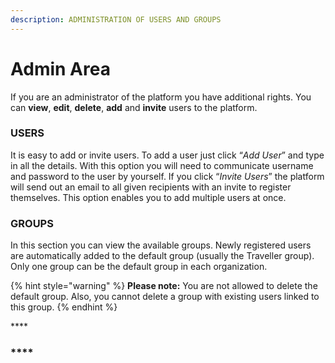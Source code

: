 ```yaml
---
description: ADMINISTRATION OF USERS AND GROUPS
---
```


# Admin Area

If you are an administrator of the platform you have additional rights. You can **view**, **edit**, **delete**, **add** and **invite** users to the platform. 

### USERS

It is easy to add or invite users. To add a user just click “_Add User_” and type in all the details. With this option you will need to communicate username and password to the user by yourself. If you click “_Invite Users_” the platform will send out an email to all given recipients with an invite to register themselves. This option enables you to add multiple users at once.

### **GROUPS**

In this section you can view the available groups. Newly registered users are automatically added to the default group \(usually the Traveller group\). Only one group can be the default group in each organization.

{% hint style="warning" %}
**Please note:** You are not allowed to delete the default group. Also, you cannot delete a group with existing users linked to this group.
{% endhint %}

\*\*\*\*

### \*\*\*\*


